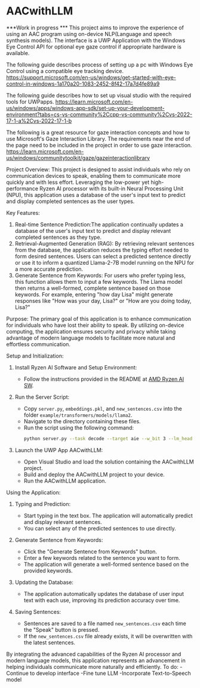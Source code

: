 # AACwithLLM
***Work in progress ***
This project aims to improve the experience of using an AAC program using on-device NLP(Language and speech synthesis models). The interface is a UWP Application with the Windows Eye Control API for optional eye gaze control if appropriate hardware is available.

The following guide describes process of setting up a pc with Windows Eye Control using a compatible eye tracking device. https://support.microsoft.com/en-us/windows/get-started-with-eye-control-in-windows-1a170a20-1083-2452-8f42-17a7d4fe89a9

The following guide describes how to set up visual studio with the required tools for UWPapps. https://learn.microsoft.com/en-us/windows/apps/windows-app-sdk/set-up-your-development-environment?tabs=cs-vs-community%2Ccpp-vs-community%2Cvs-2022-17-1-a%2Cvs-2022-17-1-b

The following is a great resource for gaze interaction concepts and how to use Microsoft's Gaze Interaction Library. The requirements near the end of the page need to be included in the project in order to use gaze interaction. https://learn.microsoft.com/en-us/windows/communitytoolkit/gaze/gazeinteractionlibrary

Project Overview:
This project is designed to assist individuals who rely on communication devices to speak, enabling them to communicate more quickly and with less effort. Leveraging the low-power yet high-performance Ryzen AI processor with its built-in Neural Processing Unit (NPU), this application uses a database of the user's input text to predict and display completed sentences as the user types.

Key Features:
1. Real-time Sentence Prediction:The application continually updates a database of the user's input text to predict and display relevant completed sentences as they type.
2. Retrieval-Augmented Generation (RAG): By retrieving relevant sentences from the database, the application reduces the typing effort needed to form desired sentences. Users can select a predicted sentence directly or use it to inform a quantized Llama-2-7B model running on the NPU for a more accurate prediction.
3. Generate Sentence from Keywords: For users who prefer typing less, this function allows them to input a few keywords. The Llama model then returns a well-formed, complete sentence based on those keywords. For example, entering "how day Lisa" might generate responses like "How was your day, Lisa?" or "How are you doing today, Lisa?"

Purpose:
The primary goal of this application is to enhance communication for individuals who have lost their ability to speak. By utilizing on-device computing, the application ensures security and privacy while taking advantage of modern language models to facilitate more natural and effortless communication.

Setup and Initialization:

1. Install Ryzen AI Software and Setup Environment:
   - Follow the instructions provided in the README at [AMD Ryzen AI SW](https://github.com/amd/RyzenAI-SW/tree/1.1/example/transformers/models/llama2).

2. Run the Server Script:
   - Copy `server.py`, `embeddings.pkl`, and `new_sentences.csv` into the folder `example/transformers/models/llama2`.
   - Navigate to the directory containing these files.
   - Run the script using the following command:
     ```bash
     python server.py --task decode --target aie --w_bit 3 --lm_head --flash_attention
     ```

3. Launch the UWP App AACwithLLM:
   - Open Visual Studio and load the solution containing the AACwithLLM project.
   - Build and deploy the AACwithLLM project to your device.
   - Run the AACwithLLM application.

Using the Application:

1. Typing and Prediction:
   - Start typing in the text box. The application will automatically predict and display relevant sentences.
   - You can select any of the predicted sentences to use directly.

2. Generate Sentence from Keywords:
   - Click the "Generate Sentence from Keywords" button.
   - Enter a few keywords related to the sentence you want to form.
   - The application will generate a well-formed sentence based on the provided keywords.

3. Updating the Database:
   - The application automatically updates the database of user input text with each use, improving its prediction accuracy over time.

4. Saving Sentences:
   - Sentences are saved to a file named `new_sentences.csv` each time the "Speak" button is pressed.
   - If the `new_sentences.csv` file already exists, it will be overwritten with the latest sentences.

By integrating the advanced capabilities of the Ryzen AI processor and modern language models, this application represents an advancement in helping individuals communicate more naturally and efficiently.
To do:
-Continue to develop interface
-Fine tune LLM
-Incorporate Text-to-Speech model
